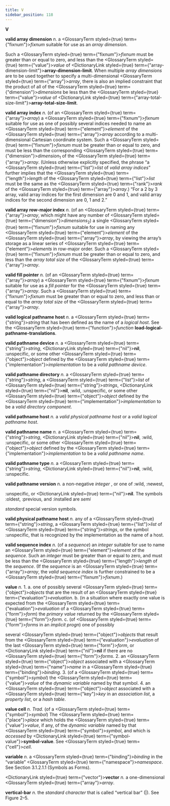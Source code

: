 ```yaml
---
title: V
sidebar_position: 118
---
```


**V** 



**valid array dimension** *n.* a <GlossaryTerm styled={true} term={"fixnum"}><i>fixnum</i></GlossaryTerm> suitable for use as an *array dimension*. 



Such a <GlossaryTerm styled={true} term={"fixnum"}><i>fixnum</i></GlossaryTerm> must be greater than or equal to zero, and less than the <GlossaryTerm styled={true} term={"value"}><i>value</i></GlossaryTerm> of <DictionaryLink styled={true} term={"array-dimension-limit"}><b>array-dimension-limit</b></DictionaryLink>. When multiple *array dimensions* are to be used together to specify a multi-dimensional <GlossaryTerm styled={true} term={"array"}><i>array</i></GlossaryTerm>, there is also an implied constraint that the product of all of the <GlossaryTerm styled={true} term={"dimension"}><i>dimensions</i></GlossaryTerm> be less than the <GlossaryTerm styled={true} term={"value"}><i>value</i></GlossaryTerm> of <DictionaryLink styled={true} term={"array-total-size-limit"}><b>array-total-size-limit</b></DictionaryLink>. 



**valid array index** *n.* (of an <GlossaryTerm styled={true} term={"array"}><i>array</i></GlossaryTerm>) a <GlossaryTerm styled={true} term={"fixnum"}><i>fixnum</i></GlossaryTerm> suitable for use as one of possibly several indices needed to name an <GlossaryTerm styled={true} term={"element"}><i>element</i></GlossaryTerm> of the <GlossaryTerm styled={true} term={"array"}><i>array</i></GlossaryTerm> according to a multi-dimensional Cartesian coordinate system. Such a <GlossaryTerm styled={true} term={"fixnum"}><i>fixnum</i></GlossaryTerm> must be greater than or equal to zero, and must be less than the corresponding <GlossaryTerm styled={true} term={"dimension"}><i>dimension</i></GlossaryTerm><sub>1</sub> of the <GlossaryTerm styled={true} term={"array"}><i>array</i></GlossaryTerm>. (Unless otherwise explicitly specified, the phrase “a <GlossaryTerm styled={true} term={"list"}><i>list</i></GlossaryTerm> of *valid array indices*” further implies that the <GlossaryTerm styled={true} term={"length"}><i>length</i></GlossaryTerm> of the <GlossaryTerm styled={true} term={"list"}><i>list</i></GlossaryTerm> must be the same as the <GlossaryTerm styled={true} term={"rank"}><i>rank</i></GlossaryTerm> of the <GlossaryTerm styled={true} term={"array"}><i>array</i></GlossaryTerm>.) “For a 2 by 3 array, valid array indices for the first dimension are 0 and 1, and valid array indices for the second dimension are 0, 1 and 2.” 



**valid array row-major index** *n.* (of an <GlossaryTerm styled={true} term={"array"}><i>array</i></GlossaryTerm>, which might have any number of <GlossaryTerm styled={true} term={"dimension"}><i>dimensions</i></GlossaryTerm><sub>2</sub>) a single <GlossaryTerm styled={true} term={"fixnum"}><i>fixnum</i></GlossaryTerm> suitable for use in naming any <GlossaryTerm styled={true} term={"element"}><i>element</i></GlossaryTerm> of the <GlossaryTerm styled={true} term={"array"}><i>array</i></GlossaryTerm>, by viewing the array’s storage as a linear series of <GlossaryTerm styled={true} term={"element"}><i>elements</i></GlossaryTerm> in row-major order. Such a <GlossaryTerm styled={true} term={"fixnum"}><i>fixnum</i></GlossaryTerm> must be greater than or equal to zero, and less than the *array total size* of the <GlossaryTerm styled={true} term={"array"}><i>array</i></GlossaryTerm>. 



**valid fill pointer** *n.* (of an <GlossaryTerm styled={true} term={"array"}><i>array</i></GlossaryTerm>) a <GlossaryTerm styled={true} term={"fixnum"}><i>fixnum</i></GlossaryTerm> suitable for use as a *fill pointer* for the <GlossaryTerm styled={true} term={"array"}><i>array</i></GlossaryTerm>. Such a <GlossaryTerm styled={true} term={"fixnum"}><i>fixnum</i></GlossaryTerm> must be greater than or equal to zero, and less than or equal to the *array total size* of the <GlossaryTerm styled={true} term={"array"}><i>array</i></GlossaryTerm>. 



**valid logical pathname host** *n.* a <GlossaryTerm styled={true} term={"string"}><i>string</i></GlossaryTerm> that has been defined as the name of a *logical host*. See the <GlossaryTerm styled={true} term={"function"}><i>function</i></GlossaryTerm> **load-logical-pathname-translations**. 







 



 



**valid pathname device** *n.* a <GlossaryTerm styled={true} term={"string"}><i>string</i></GlossaryTerm>, <DictionaryLink styled={true} term={"nil"}><b>nil</b></DictionaryLink>, :unspecific, or some other <GlossaryTerm styled={true} term={"object"}><i>object</i></GlossaryTerm> defined by the <GlossaryTerm styled={true} term={"implementation"}><i>implementation</i></GlossaryTerm> to be a *valid pathname device*. 



**valid pathname directory** *n.* a <GlossaryTerm styled={true} term={"string"}><i>string</i></GlossaryTerm>, a <GlossaryTerm styled={true} term={"list"}><i>list</i></GlossaryTerm> of <GlossaryTerm styled={true} term={"string"}><i>strings</i></GlossaryTerm>, <DictionaryLink styled={true} term={"nil"}><b>nil</b></DictionaryLink>, :wild, :unspecific, or some other <GlossaryTerm styled={true} term={"object"}><i>object</i></GlossaryTerm> defined by the <GlossaryTerm styled={true} term={"implementation"}><i>implementation</i></GlossaryTerm> to be a *valid directory component*. 



**valid pathname host** *n.* a *valid physical pathname host* or a *valid logical pathname host*. 



**valid pathname name** *n.* a <GlossaryTerm styled={true} term={"string"}><i>string</i></GlossaryTerm>, <DictionaryLink styled={true} term={"nil"}><b>nil</b></DictionaryLink>, :wild, :unspecific, or some other <GlossaryTerm styled={true} term={"object"}><i>object</i></GlossaryTerm> defined by the <GlossaryTerm styled={true} term={"implementation"}><i>implementation</i></GlossaryTerm> to be a *valid pathname name*. 



**valid pathname type** *n.* a <GlossaryTerm styled={true} term={"string"}><i>string</i></GlossaryTerm>, <DictionaryLink styled={true} term={"nil"}><b>nil</b></DictionaryLink>, :wild, :unspecific. 



**valid pathname version** *n.* a non-negative *integer* , or one of :wild, :newest, 



:unspecific, or <DictionaryLink styled={true} term={"nil"}><b>nil</b></DictionaryLink>. The symbols :oldest, :previous, and :installed are *semi* 



*standard* special version symbols. 



**valid physical pathname host** *n.* any of a <GlossaryTerm styled={true} term={"string"}><i>string</i></GlossaryTerm>, a <GlossaryTerm styled={true} term={"list"}><i>list</i></GlossaryTerm> of <GlossaryTerm styled={true} term={"string"}><i>strings</i></GlossaryTerm>, or the symbol :unspecific, that is recognized by the implementation as the name of a host. 



**valid sequence index** *n.* (of a *sequence*) an *integer* suitable for use to name an <GlossaryTerm styled={true} term={"element"}><i>element</i></GlossaryTerm> of the *sequence*. Such an *integer* must be greater than or equal to zero, and must be less than the <GlossaryTerm styled={true} term={"length"}><i>length</i></GlossaryTerm> of the *sequence*. (If the *sequence* is an <GlossaryTerm styled={true} term={"array"}><i>array</i></GlossaryTerm>, the *valid sequence index* is further constrained to be a <GlossaryTerm styled={true} term={"fixnum"}><i>fixnum</i></GlossaryTerm>.) 



**value** *n.* 1. a. one of possibly several <GlossaryTerm styled={true} term={"object"}><i>objects</i></GlossaryTerm> that are the result of an <GlossaryTerm styled={true} term={"evaluation"}><i>evaluation</i></GlossaryTerm>. b. (in a situation where exactly one value is expected from the <GlossaryTerm styled={true} term={"evaluation"}><i>evaluation</i></GlossaryTerm> of a <GlossaryTerm styled={true} term={"form"}><i>form</i></GlossaryTerm>) the *primary value* returned by the <GlossaryTerm styled={true} term={"form"}><i>form</i></GlossaryTerm>. c. (of <GlossaryTerm styled={true} term={"form"}><i>forms</i></GlossaryTerm> in an *implicit progn*) one of possibly 



several <GlossaryTerm styled={true} term={"object"}><i>objects</i></GlossaryTerm> that result from the <GlossaryTerm styled={true} term={"evaluation"}><i>evaluation</i></GlossaryTerm> of the last <GlossaryTerm styled={true} term={"form"}><i>form</i></GlossaryTerm>, or <DictionaryLink styled={true} term={"nil"}><b>nil</b></DictionaryLink> if there are no <GlossaryTerm styled={true} term={"form"}><i>forms</i></GlossaryTerm>. 2. an <GlossaryTerm styled={true} term={"object"}><i>object</i></GlossaryTerm> associated with a <GlossaryTerm styled={true} term={"name"}><i>name</i></GlossaryTerm> in a <GlossaryTerm styled={true} term={"binding"}><i>binding</i></GlossaryTerm>. 3. (of a <GlossaryTerm styled={true} term={"symbol"}><i>symbol</i></GlossaryTerm>) the <GlossaryTerm styled={true} term={"value"}><i>value</i></GlossaryTerm> of the *dynamic variable* named by that symbol. 4. an <GlossaryTerm styled={true} term={"object"}><i>object</i></GlossaryTerm> associated with a <GlossaryTerm styled={true} term={"key"}><i>key</i></GlossaryTerm> in an *association list*, a *property list*, or a *hash table*. 



**value cell** *n. Trad.* (of a <GlossaryTerm styled={true} term={"symbol"}><i>symbol</i></GlossaryTerm>) The <GlossaryTerm styled={true} term={"place"}><i>place</i></GlossaryTerm> which holds the <GlossaryTerm styled={true} term={"value"}><i>value</i></GlossaryTerm>, if any, of the *dynamic variable* named by that <GlossaryTerm styled={true} term={"symbol"}><i>symbol</i></GlossaryTerm>, and which is *accessed* by <DictionaryLink styled={true} term={"symbol-value"}><b>symbol-value</b></DictionaryLink>. See <GlossaryTerm styled={true} term={"cell"}><i>cell</i></GlossaryTerm>. 



**variable** *n.* a <GlossaryTerm styled={true} term={"binding"}><i>binding</i></GlossaryTerm> in the “variable” <GlossaryTerm styled={true} term={"namespace"}><i>namespace</i></GlossaryTerm>. See Section 3.1.2.1.1 (Symbols as Forms). 



<DictionaryLink styled={true} term={"vector"}><b>vector</b></DictionaryLink> *n.* a one-dimensional <GlossaryTerm styled={true} term={"array"}><i>array</i></GlossaryTerm>. 



**vertical-bar** *n.* the *standard character* that is called “vertical bar” (|). See Figure 2–5. 



 



 



